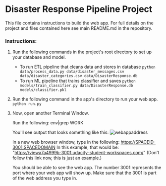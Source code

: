 # Disaster Response Pipeline Project

This file contains instructions to build the web app. For full details on the project and files contained here see main README.md in the repository.

### Instructions:
1. Run the following commands in the project's root directory to set up your database and model.

    - To run ETL pipeline that cleans data and stores in database
        `python data/process_data.py data/disaster_messages.csv data/disaster_categories.csv data/DisasterResponse.db`
    - To run ML pipeline that trains classifier and saves
        `python models/train_classifier.py data/DisasterResponse.db models/classifier.pkl`

2. Run the following command in the app's directory to run your web app.
    `python run.py`

3. Now, open another Terminal Window.

    Run the following:
    env|grep WORK

    You'll see output that looks something like this:
![webappaddress](https://user-images.githubusercontent.com/99752996/159735625-c2ff8aac-27d9-49a4-84a2-1c9dbc59d6d0.png)


    In a new web browser window, type in the following:
    https://SPACEID-3001.SPACEDOMAIN
    In this example, that would be: "https://viewa7a4999b-3001.udacity-student-workspaces.com/" (Don't follow this link now, this is just an example.)

    You should be able to see the web app. The number 3001 represents the port where your web app will show up. Make sure that the 3001 is part of the web      address you type in.
